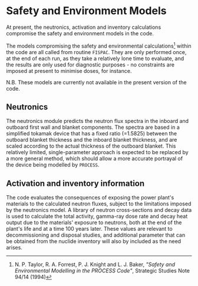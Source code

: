 # Safety and Environment Models

At present, the neutronics, activation and inventory calculations compromise the safety and environment models in the code.

The models compromising the safety and environmental calculations[^1] within the code are all called from routine `FISPAC`. They are only performed once, at the end of each run, as they take a relatively lone time to evaluate, and the results are only used for diagnostic purposes - no constraints are imposed at present to minimise doses, for instance.

N.B. These models are currently not available in the present version of the code.

## Neutronics

The neutronics module predicts the neutron flux spectra in the inboard and outboard first wall and blanket components. The spectra are based in a simplified tokamak device that has a fixed ratio (=1.5825) between the outboard blanket thickness and the inboard blanket thickness, and are scaled according to the actual thickness of the outboard blanket. This relatively limited, single-parameter approach is expected to be replaced by a more general method, which should allow a more accurate portrayal of the device being modelled by `PROCESS`.

## Activation and inventory information

The code evaluates the consequences of exposing the power plant's materials to the calculated neutron fluxes, subject to the limitations imposed by the neutronics model. A library of neutron cross-sections and decay data is used to calculate the total activity, gamma-ray dose rate and decay heat output due to the materials' exposure to neutrons, both at the end of the plant's life and at a time 100 years later. These values are relevant to decommissioning and disposal studies, and additional parameter that can be obtained from the nuclide inventory will also by included as the need arises.

[^1]: N. P. Taylor, R. A. Forrest, P. J. Knight and L. J. Baker, *"Safety and Environmental Modelling in the PROCESS Code"*, Strategic Studies Note 94/14 (1994)

